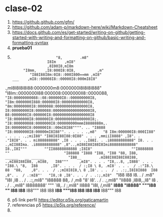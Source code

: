 # clase-02

1. <https://github.github.com/gfm/>
2. <https://github.com/adam-p/markdown-here/wiki/Markdown-Cheatsheet>
3. <https://docs.github.com/es/get-started/writing-on-github/getting-started-with-writing-and-formatting-on-github/basic-writing-and-formatting-syntax>
4. **prueba01**
5.                         "8,        .m8"
                       I8Im    ,mI8"
                       ,8I00I8,mI8m
            "I8mm,    ,I8:000I8:0I8,          ,m"
               "I88I88I8m:0I8::000I800==mm ,mI8"
       ___    ,mI8::00008I8::00000I8:000mI8I8"
  .,mI8I8I8I8I88:0000000m8:0000000I8I8I8I888"
"I8Im::0000000I88:000008:0000000II8::0000088,
   `"I8:00000000088::08:000000I8::000000000I8,
      "I8m:0000000I888:000000I8:000000000000I8,
        "8m:00000000I8:0000088:000000000000000I8,
         I8:00000000I8:0000088:00000000000000000I8,
          88:0000000I8:000000I8:00000000000000000I8
          "I8:0000000I8:000000I8:0000000000000000I8;.
           "I8:000000088:0000000I8:000000000mmmI8888888m,.
             I8:0000000I8:000000I8::00mI8I88"""". .. "I8888
             "I8:0000000I8:00000mI8I88"". . . . . .,m8"   "8
              I8m:000000I8:000II88" . . . . .,;miI88"
              "I88I8I88I88:0I88" . . . ,mmiiI8888"
               ,I8". . ."I8I8". . . mi888888888"
             ,I8 . . . .,I88I. . .i88888888888"
            I8. . . .,mII88Ima. .i88888888888"
           ,8"..,mI88I88I88I8Imi888888888888"
           I8.,I8I"""        ""II88888888888
          ;I8I8"                  ""I8888888
          ""                         "I88888
                                       "I888
                                        "I88,
                                         "I88
                                          "88,
                                           I88,              ______   __
                          ______           "I88__        .mI88I88I88I88I88,
                     .,mI88I88I88, ,mI88,   I88"""     ,mI8". . . . "I8,..8,
                   ,I888' . . . "I88.\ "8,  I88      ,I8". . . .  / :;I8 \ 8,
                 .mI8' . . .  / .:"I8.\ 88  "88,    ,8". . .  / .;mI8I8I8,\ 8
                ,I8'. . .  / . .:;,I8I8I888  I88   ,8". .  / .:mI8"'   "I8,:8
               ,I8'. . . / . .:;,mI8"  `"I88 I88   I8. .  / .m8"         "I8I
              ,I8 . .  / . .:;,mI8"      "I88888   88,.  / ,m8            "8'
              I8'. .  / . .;,mI8"          "II888 ,I8I8,.,I8"
              I8 . . / . .,mI8"              I8888888' """
              `I8,.  / ;,mI8"                 II888
               "I8I, /,mI8"                 __I888
                 "I8888"                   """I88
                   ""                         I88
                                              I88__
                                              I88"""
                                              I88
                                              I88
                                            __I88
                                           """I88
                                              I88
                                              I88
                                              I88__
                                              I88"""
                                              I88

6. p5 link perfil <https://editor.p5js.org/gaticamartin>
7. referencias p5 <https://p5js.org/reference/>
8. 
